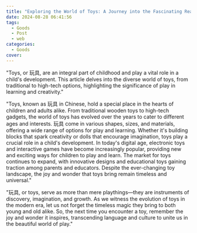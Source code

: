 ```yaml
---
title: "Exploring the World of Toys: A Journey into the Fascinating Realm of 玩具"
date: 2024-08-28 06:41:56
tags:
  - Goods
  - Post
  - web
categories:
  - Goods
cover: 
---
```


"Toys, or 玩具, are an integral part of childhood and play a vital role in a child's development. This article delves into the diverse world of toys, from traditional to high-tech options, highlighting the significance of play in learning and creativity."

"Toys, known as 玩具 in Chinese, hold a special place in the hearts of children and adults alike. From traditional wooden toys to high-tech gadgets, the world of toys has evolved over the years to cater to different ages and interests. 玩具 come in various shapes, sizes, and materials, offering a wide range of options for play and learning. Whether it's building blocks that spark creativity or dolls that encourage imagination, toys play a crucial role in a child's development. In today's digital age, electronic toys and interactive games have become increasingly popular, providing new and exciting ways for children to play and learn. The market for toys continues to expand, with innovative designs and educational toys gaining traction among parents and educators. Despite the ever-changing toy landscape, the joy and wonder that toys bring remain timeless and universal."

"玩具, or toys, serve as more than mere playthings—they are instruments of discovery, imagination, and growth. As we witness the evolution of toys in the modern era, let us not forget the timeless magic they bring to both young and old alike. So, the next time you encounter a toy, remember the joy and wonder it inspires, transcending language and culture to unite us in the beautiful world of play."
